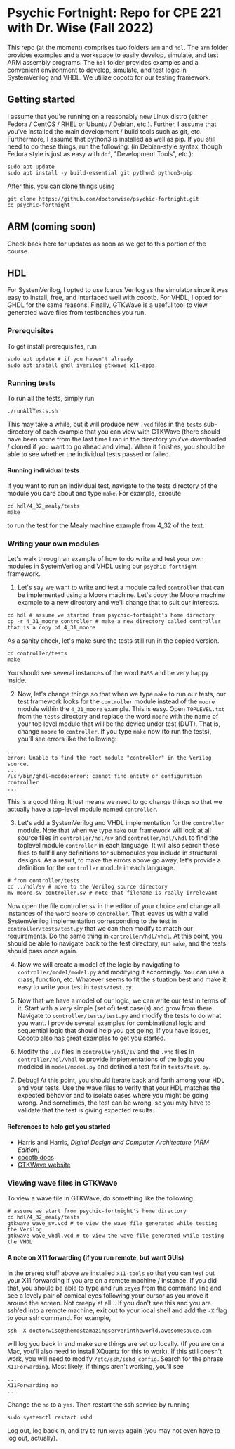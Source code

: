 # Psychic Fortnight: Repo for CPE 221 with Dr. Wise (Fall 2022)

This repo (at the moment) comprises two folders `arm` and `hdl`.
The `arm` folder provides examples and a workspace to easily develop,
simulate, and test ARM assembly programs. The `hdl` folder provides
examples and a convenient environment to develop, simulate, and test
logic in SystemVerilog and VHDL. We utilize cocotb for our testing framework.

## Getting started

I assume that you're running on a reasonably new Linux distro (either
Fedora / CentOS / RHEL or Ubuntu / Debian, etc.). Further, I assume that
you've installed the main development / build tools such as git, etc.
Furthermore, I assume that python3 is installed as well as pip.
If you still need to do these things, run the following: (in Debian-style
syntax, though Fedora style is just as easy with `dnf`, "Development Tools",
etc.):

```
sudo apt update
sudo apt install -y build-essential git python3 python3-pip
```

After this, you can clone things using 

```
git clone https://github.com/doctorwise/psychic-fortnight.git
cd psychic-fortnight
```

## ARM (coming soon)

Check back here for updates as soon as we get to this portion of the course.

## HDL  

For SystemVerilog, I opted to use Icarus Verilog as the simulator since it 
was easy to install, free, and interfaced well with cocotb. For VHDL, I opted
for GHDL for the same reasons. Finally, GTKWave is a useful tool to view
generated wave files from testbenches you run.

### Prerequisites

To get install prerequisites, run 

```
sudo apt update # if you haven't already
sudo apt install ghdl iverilog gtkwave x11-apps
```

### Running tests

To run all the tests, simply run

```
./runAllTests.sh
```

This may take a while, but it will produce new `.vcd` files in the `tests`
sub-directory of each example that you can view with GTKWave (there should
have been some from the last time I ran in the directory you've downloaded /
cloned if you want to go ahead and view). When it finishes, you should be 
able to see whether the individual tests passed or failed.

#### Running individual tests

If you want to run an individual test, navigate to the tests directory of the
module you care about and type `make`. For example, execute

```
cd hdl/4_32_mealy/tests
make
```

to run the test for the Mealy machine example from 4_32 of the text.

### Writing your own modules

Let's walk through an example of how to do write and test your own modules in
SystemVerilog and VHDL using our `psychic-fortnight` framework. 

1. Let's say we want to write and test a module called `controller` that can be
implemented using a Moore machine. Let's copy the Moore machine example to 
a new directory and we'll change that to suit our interests.

```
cd hdl # assume we started from psychic-fortnight's home directory
cp -r 4_31_moore controller # make a new directory called controller that is a copy of 4_31_moore
```

As a sanity check, let's make sure the tests still run in the copied version.

```
cd controller/tests
make
```

You should see several instances of the word `PASS` and be very happy inside.

2. Now, let's change things so that when we type `make` to run our tests,
our test framework looks for the `controller` module instead of the `moore`
module within the `4_31_moore` example. This is easy. Open `TOPLEVEL.txt`
from the `tests` directory and replace the word `moore` with the name of your
top level module that will be the device under test (DUT). That is, change
`moore` to `controller`.
If you type `make` now (to run the tests), you'll see errors like the following:
```
...
error: Unable to find the root module "controller" in the Verilog source.
...
/usr/bin/ghdl-mcode:error: cannot find entity or configuration controller
...
``` 

 This is a good thing. It just means we need to go change things so that we 
actually have a top-level module named `controller`.

3. Let's add a SystemVerilog and VHDL implementation for the `controller`
module. Note that when we type `make` our framework will look at all source 
files in `controller/hdl/sv` and `controller/hdl/vhdl` to find the toplevel
module `controller` in each language. It will also search these files to 
fullfill any definitions for submodules you include in structural designs.
As a result, to make the errors above go away, let's provide a definition for 
the `controller` module in each language.
```
# from controller/tests
cd ../hdl/sv # move to the Verilog source directory
mv moore.sv controller.sv # note that filename is really irrelevant
```

 Now open the file controller.sv in the editor of your choice and change 
all instances of the word `moore` to `controller`. That leaves us with a
valid SystemVerilog implementation corresponding to the test in
`controller/tests/test.py` that we can then modify to match our requirements.
Do the same thing in `controller/hdl/vhdl`. At this point, you should be 
able to navigate back to the test directory, run `make`, and the tests should
pass once again. 

4. Now we will create a model of the logic by navigating to
`controller/model/model.py` and modifying it accordingly. You can use a class,
function, etc. Whatever seems to fit the situation best and make it easy to 
write your test in `tests/test.py`.

5. Now that we have a model of our logic, we can write our test in terms of it.
Start with a *very* simple (set of) test case(s) and grow from there.
Navigate to `controller/tests/test.py` and modify the tests to do what you want.
I provide several examples for combinational logic and sequential logic that 
should help you get going. If you have issues, Cocotb also has great examples
to get you started.

6. Modify the `.sv` files in `controller/hdl/sv` and the `.vhd` files in
`controller/hdl/vhdl` to provide implementations of the logic you modeled in
`model/model.py` and defined a test for in `tests/test.py`.

7. Debug! At this point, you should iterate back and forth among your HDL
and your tests. Use the wave files to verify that your HDL matches the expected
behavior and to isolate cases where you might be going wrong. And sometimes,
the test can be wrong, so you may have to validate that the test is giving 
expected results.

#### References to help get you started

- Harris and Harris, *Digital Design and Computer Architecture (ARM Edition)*
- [cocotb docs](https://docs.cocotb.org/en/stable/)
- [GTKWave website](https://gtkwave.sourceforge.net/)

### Viewing wave files in GTKWave

To view a wave file in GTKWave, do something like the following:

```
# assume we start from psychic-fortnight's home directory
cd hdl/4_32_mealy/tests
gtkwave wave_sv.vcd # to view the wave file generated while testing the Verilog
gtkwave wave_vhdl.vcd # to view the wave file generated while testing the VHDL
```
#### A note on X11 forwarding (if you run remote, but want GUIs)

In the prereq stuff above we installed `x11-tools` so that you can test out your
X11 forwarding if you are on a remote machine / instance. If you did that,
you should be able to type and run `xeyes` from the command line and see 
a lovely pair of comical eyes following your cursor as you move it around
the screen. Not creepy at all... If you don't see this and you are ssh'ed into
a remote machine, exit out to your local shell and add the `-X` flag to your 
ssh command. For example,

```
ssh -X doctorwise@themostamazingserverintheworld.awesomesauce.com
```

will log you back in and make sure things are set up locally. (If you are on
a Mac, you'll also need to install XQuartz for this to work). If this still
doesn't work, you will need to modify `/etc/ssh/sshd_config`. Search for 
the phrase `X11Forwarding`. Most likely, if things aren't working, you'll see

```
...
X11Forwarding no
...
```

Change the `no` to a `yes`. Then restart the ssh service by running

```
sudo systemctl restart sshd
```

Log out, log back in, and try to run `xeyes` again (you may not even have
to log out, actually).  

